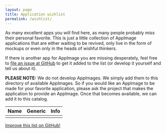 ```yaml
---
layout: page
title: Application wishlist
permalink: /wishlist/
---
```


As many excellent apps you will find here, as many people probably miss their personal favorite. This is just a little collection of AppImage applications that are either waiting to be revived, only live in the form of mockups or even only in the heads of wishful thinkers.

If there is another app for AppImage you are missing desperately, feel free to [file an issue at GitHub](https://github.com/AppImage/AppImageHub/issues/new) to get it added to the list (or develop it yourself and tell us about it).

__PLEASE NOTE:__ We do not develop AppImages. We simply add them to this directory of available AppImages. So if you would like an AppImage to be made for your favorite application, please ask the project that makes the application to provide an AppImage. Once that becomes available, we can add it to this catalog.

Name | Generic | Info
---|---|---|
||

<p><a class="b" href="https://github.com/AppImage/AppImageHub/edit/gh-pages/{{ page.path }}"><span class="octicon octicon-pencil"></span> Improve this list on GitHub!</a></p>
